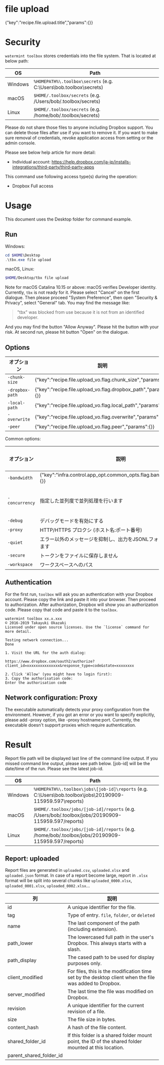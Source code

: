 # file upload 

{"key":"recipe.file.upload.title","params":{}}

# Security

`watermint toolbox` stores credentials into the file system. That is located at below path:

| OS       | Path                                                               |
| -------- | ------------------------------------------------------------------ |
| Windows  | `%HOMEPATH%\.toolbox\secrets` (e.g. C:\Users\bob\.toolbox\secrets) |
| macOS    | `$HOME/.toolbox/secrets` (e.g. /Users/bob/.toolbox/secrets)        |
| Linux    | `$HOME/.toolbox/secrets` (e.g. /home/bob/.toolbox/secrets)         |

Please do not share those files to anyone including Dropbox support.
You can delete those files after use if you want to remove it.
If you want to make sure removal of credentials, revoke application access from setting or the admin console.

Please see below help article for more detail:
* Individual account: https://help.dropbox.com/ja-jp/installs-integrations/third-party/third-party-apps

This command use following access type(s) during the operation:
* Dropbox Full access

# Usage

This document uses the Desktop folder for command example. 

## Run

Windows:

```powershell
cd $HOME\Desktop
.\tbx.exe file upload 
```

macOS, Linux:

```bash
$HOME/Desktop/tbx file upload 
```

Note for macOS Catalina 10.15 or above: macOS verifies Developer identity.
Currently, `tbx` is not ready for it. Please select "Cancel" on the first dialogue.
Then please proceed "System Preference", then open "Security & Privacy",
select "General" tab. You may find the message like:

> "tbx" was blocked from use because it is not from an identified developer.

And you may find the button "Allow Anyway". Please hit the button with your risk.
At second run, please hit button "Open" on the dialogue.

## Options

| オプション      | 説明                                                          | デフォルト |
|-----------------|---------------------------------------------------------------|------------|
| `-chunk-size`   | {"key":"recipe.file.upload_vo.flag.chunk_size","params":{}}   | 150        |
| `-dropbox-path` | {"key":"recipe.file.upload_vo.flag.dropbox_path","params":{}} |            |
| `-local-path`   | {"key":"recipe.file.upload_vo.flag.local_path","params":{}}   |            |
| `-overwrite`    | {"key":"recipe.file.upload_vo.flag.overwrite","params":{}}    | false      |
| `-peer`         | {"key":"recipe.file.upload_vo.flag.peer","params":{}}         | {default}  |

Common options:

| オプション     | 説明                                                                   | デフォルト     |
|----------------|------------------------------------------------------------------------|----------------|
| `-bandwidth`   | {"key":"infra.control.app_opt.common_opts.flag.bandwidth","params":{}} | 0              |
| `-concurrency` | 指定した並列度で並列処理を行います                                     | プロセッサー数 |
| `-debug`       | デバッグモードを有効にする                                             | false          |
| `-proxy`       | HTTP/HTTPS プロクシ (ホスト名:ポート番号)                              |                |
| `-quiet`       | エラー以外のメッセージを抑制し、出力をJSONLフォーマットに変更します    | false          |
| `-secure`      | トークンをファイルに保存しません                                       | false          |
| `-workspace`   | ワークスペースへのパス                                                 |                |

## Authentication

For the first run, `toolbox` will ask you an authentication with your Dropbox account. 
Please copy the link and paste it into your browser. Then proceed to authorization.
After authorization, Dropbox will show you an authorization code.
Please copy that code and paste it to the `toolbox`.

```
watermint toolbox xx.x.xxx
© 2016-2019 Takayuki Okazaki
Licensed under open source licenses. Use the `license` command for more detail.

Testing network connection...
Done

1. Visit the URL for the auth dialog:

https://www.dropbox.com/oauth2/authorize?client_id=xxxxxxxxxxxxxxx&response_type=code&state=xxxxxxxx

2. Click 'Allow' (you might have to login first):
3. Copy the authorisation code:
Enter the authorisation code
```

## Network configuration: Proxy

The executable automatically detects your proxy configuration from the environment.
However, if you got an error or you want to specify explicitly, please add -proxy option, like -proxy hostname:port.
Currently, the executable doesn't support proxies which require authentication.

# Result

Report file path will be displayed last line of the command line output.
If you missed command line output, please see path below.
[job-id] will be the date/time of the run. Please see the latest job-id.

| OS      | Path                                                                                                      |
| ------- | --------------------------------------------------------------------------------------------------------- |
| Windows | `%HOMEPATH%\.toolbox\jobs\[job-id]\reports` (e.g. C:\Users\bob\.toolbox\jobs\20190909-115959.597\reports) |
| macOS   | `$HOME/.toolbox/jobs/[job-id]/reports` (e.g. /Users/bob/.toolbox/jobs/20190909-115959.597/reports)        |
| Linux   | `$HOME/.toolbox/jobs/[job-id]/reports` (e.g. /home/bob/.toolbox/jobs/20190909-115959.597/reports)         |

## Report: uploaded 

Report files are generated in `uploaded.csv`, `uploaded.xlsx` and `uploaded.json` format.
In case of a report become large, report in `.xlsx` format will be split into several chunks
like `uploaded_0000.xlsx`, `uploaded_0001.xlsx`, `uploaded_0002.xlsx`...   

| 列                      | 説明                                                                                                   |
|-------------------------|--------------------------------------------------------------------------------------------------------|
| id                      | A unique identifier for the file.                                                                      |
| tag                     | Type of entry. `file`, `folder`, or `deleted`                                                          |
| name                    | The last component of the path (including extension).                                                  |
| path_lower              | The lowercased full path in the user's Dropbox. This always starts with a slash.                       |
| path_display            | The cased path to be used for display purposes only.                                                   |
| client_modified         | For files, this is the modification time set by the desktop client when the file was added to Dropbox. |
| server_modified         | The last time the file was modified on Dropbox.                                                        |
| revision                | A unique identifier for the current revision of a file.                                                |
| size                    | The file size in bytes.                                                                                |
| content_hash            | A hash of the file content.                                                                            |
| shared_folder_id        | If this folder is a shared folder mount point, the ID of the shared folder mounted at this location.   |
| parent_shared_folder_id |                                                                                                        |

